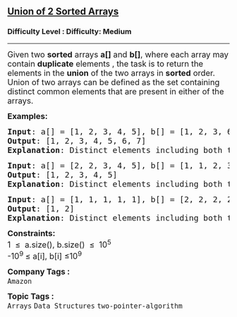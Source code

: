 <h2><a href="https://www.geeksforgeeks.org/problems/union-of-two-sorted-arrays-1587115621/1?page=2&sortBy=submissions">Union of 2 Sorted Arrays</a></h2><h3>Difficulty Level : Difficulty: Medium</h3><hr><div class="problems_problem_content__Xm_eO"><p><span style="font-size: 18px;">Given two <strong>sorted</strong>&nbsp;arrays&nbsp;<strong>a[]</strong>&nbsp;and&nbsp;<strong>b[]</strong>, where each array may contain <strong>duplicate</strong>&nbsp;elements , the task is to return the elements in the&nbsp;<strong>union</strong> of the two arrays in <strong>sorted</strong> order.<br></span><span style="font-size: 18px;">Union of two arrays can be defined as the set containing distinct common elements that are present in either of the arrays.</span></p>
<p><span style="font-size: 18px;"><strong>Examples:</strong></span></p>
<pre><span style="font-size: 18px;"><strong>Input</strong>: a[] = [1, 2, 3, 4, 5], b[] = [1, 2, 3, 6, 7]</span><br><span style="font-size: 18px;"><strong>Output</strong>: [1, 2, 3, 4, 5, 6, 7]</span><br><span style="font-size: 18px;"><strong>Explanation</strong>: Distinct elements including both the arrays are: 1 2 3 4 5 6 7.</span></pre>
<pre><span style="font-size: 18px;"><strong>Input</strong>: a[] = [2, 2, 3, 4, 5], b[] = [1, 1, 2, 3, 4]
<strong>Output</strong>: [1, 2, 3, 4, 5]
<strong>Explanation</strong>: Distinct elements including both the arrays are: 1 2 3 4 5.</span></pre>
<pre><span style="font-size: 18px;"><strong>Input</strong>: a[] = [1, 1, 1, 1, 1], b[] = [2, 2, 2, 2, 2]
<strong>Output</strong>: [1, 2]
<strong>Explanation</strong>: Distinct elements including both the arrays are: 1 2.</span></pre>
<p><span style="font-size: 18px;"><strong>Constraints:</strong><br>1&nbsp; ≤&nbsp; a.size(), b.size()&nbsp; ≤&nbsp; 10<sup>5</sup><br>-10<sup>9 </sup>≤ a[i], b[i] ≤10<sup>9</sup></span></p></div><p><span style=font-size:18px><strong>Company Tags : </strong><br><code>Amazon</code>&nbsp;<br><p><span style=font-size:18px><strong>Topic Tags : </strong><br><code>Arrays</code>&nbsp;<code>Data Structures</code>&nbsp;<code>two-pointer-algorithm</code>&nbsp;